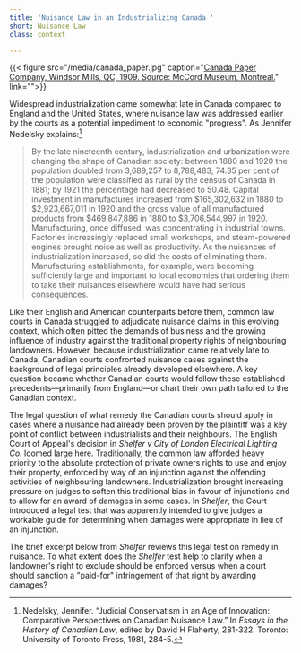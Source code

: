 ```yaml
---
title: 'Nuisance Law in an Industrializing Canada '
short: Nuisance Law
class: context

---
```


{{< figure src="/media/canada_paper.jpg" caption="[Canada Paper Company, Windsor Mills, QC, 1909. Source: McCord Museum, Montreal.](http://collections.musee-mccord.qc.ca/en/collection/artifacts/VIEW-4677/)" link="">}}

Widespread industrialization came somewhat late in Canada compared to England and the United States, where nuisance law was addressed earlier by the courts as a potential impediment to economic "progress". As Jennifer Nedelsky explains:[^nedelsky1981]

> By the late nineteenth century, industrialization and urbanization were changing the shape of Canadian society: between 1880 and 1920 the population doubled from 3,689,257 to 8,788,483; 74.35 per cent of the population were classified as rural by the census of Canada in 1881; by 1921 the percentage had decreased to 50.48. Capital investment in manufactures increased from $165,302,632 in 1880 to $2,923,667,011 in 1920 and the gross value of all manufactured products from $469,847,886 in 1880 to $3,706,544,997 in 1920. Manufacturing, once diffused, was concentrating in industrial towns. Factories increasingly replaced small workshops, and steam-powered engines brought noise as well as productivity. As the nuisances of industrialization increased, so did the costs of eliminating them. Manufacturing establishments, for example, were becoming sufficiently large and important to local economies that ordering them to take their nuisances elsewhere would have had serious consequences.

Like their English and American counterparts before them, common law courts in Canada struggled to adjudicate nuisance claims in this evolving context, which often pitted the demands of business and the growing influence of industry against the traditional property rights of neighbouring landowners. However, because industrialization came relatively late to Canada, Canadian courts confronted nuisance cases against the background of legal principles already developed elsewhere. A key question became whether Canadian courts would follow these established precedents—primarily from England—or chart their own path tailored to the Canadian context.

The legal question of what remedy the Canadian courts should apply in cases where a nuisance had already been proven by the plaintiff was a key point of conflict between industrialists and their neighbours. The English Court of Appeal's decision in *Shelfer v City of London Electrical Lighting Co.* loomed large here. Traditionally, the common law afforded heavy priority to the absolute protection of private owners rights to use and enjoy their property, enforced by way of an injunction against the offending activities of neighbouring landowners. Industrialization brought increasing pressure on judges to soften this traditional bias in favour of injunctions and to allow for an award of damages in some cases. In *Shelfer*, the Court introduced a legal test that was apparently intended to give judges a workable guide for determining when damages were appropriate in lieu of an injunction. 

The brief excerpt below from *Shelfer* reviews this legal test on remedy in nuisance. To what extent does the *Shelfer* test help to clarify when a landowner's right to exclude should be enforced versus when a court should sanction a "paid-for" infringement of that right by awarding damages? 

[^nedelsky1981]: Nedelsky, Jennifer. “Judicial Conservatism in an Age of Innovation: Comparative Perspectives on Canadian Nuisance Law.” In *Essays in the History of Canadian Law*, edited by David H Flaherty, 281-322. Toronto: University of Toronto Press, 1981, 284-5.

